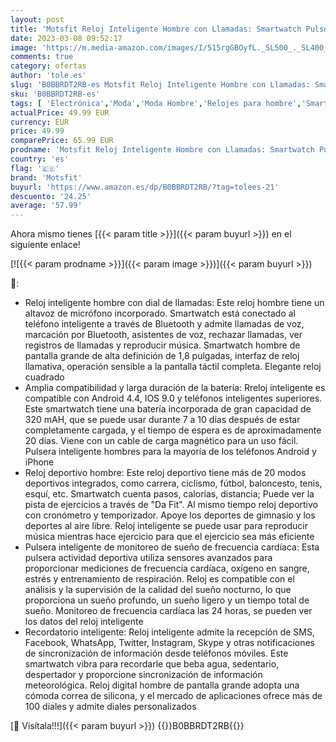 ```yaml
---
layout: post
title: 'Motsfit Reloj Inteligente Hombre con Llamadas: Smartwatch Pulsometro Podometro Presion Arterial Pulsera Actividad Deportivo Impermeable Reloj Hombre con Bluetooth Marcacion para iPhone Android'
date: 2023-03-08 09:52:17
image: 'https://m.media-amazon.com/images/I/515rgGBOyfL._SL500_._SL400_.jpg'
comments: true
category: ofertas
author: 'tole.es'
slug: 'B0BBRDT2RB-es Motsfit Reloj Inteligente Hombre con Llamadas: Smartwatch...'
sku: 'B0BBRDT2RB-es'
tags: [ 'Electrónica','Moda','Moda Hombre','Relojes para hombre','Smartwatches','Smartwatches Fashion para Hombre','Tecnología para vestir','iphone','motsfit','🇪🇸', ]
actualPrice: 49.99 EUR
currency: EUR
price: 49.99
comparePrice: 65.99 EUR
prodname: 'Motsfit Reloj Inteligente Hombre con Llamadas: Smartwatch Pulsometro Podometro Presion Arterial Pulsera Actividad Deportivo Impermeable Reloj Hombre con Bluetooth Marcacion para iPhone Android'
country: 'es'
flag: '🇪🇸'
brand: 'Motsfit'
buyurl: 'https://www.amazon.es/dp/B0BBRDT2RB/?tag=tolees-21'
descuento: '24.25'
average: '57.99'
---
```


Ahora mismo tienes [{{< param title >}}]({{< param buyurl >}}) en el siguiente enlace!

[![{{< param prodname >}}]({{< param image >}})]({{< param buyurl >}})

🔎:

- Reloj inteligente hombre con dial de llamadas: Este reloj hombre tiene un altavoz de micrófono incorporado. Smartwatch está conectado al teléfono inteligente a través de Bluetooth y admite llamadas de voz, marcación por Bluetooth, asistentes de voz, rechazar llamadas, ver registros de llamadas y reproducir música. Smartwatch hombre de pantalla grande de alta definición de 1,8 pulgadas, interfaz de reloj llamativa, operación sensible a la pantalla táctil completa. Elegante reloj cuadrado
- Amplia compatibilidad y larga duración de la batería: Rreloj inteligente es compatible con Android 4.4, IOS 9.0 y teléfonos inteligentes superiores. Este smartwatch tiene una batería incorporada de gran capacidad de 320 mAH, que se puede usar durante 7 a 10 días después de estar completamente cargada, y el tiempo de espera es de aproximadamente 20 días. Viene con un cable de carga magnético para un uso fácil. Pulsera inteligente hombres para la mayoría de los teléfonos Android y iPhone
- Reloj deportivo hombre: Este reloj deportivo tiene más de 20 modos deportivos integrados, como carrera, ciclismo, fútbol, baloncesto, tenis, esquí, etc. Smartwatch cuenta pasos, calorías, distancia; Puede ver la pista de ejercicios a través de "Da Fit". Al mismo tiempo reloj deportivo con cronómetro y temporizador. Apoye los deportes de gimnasio y los deportes al aire libre. Reloj inteligente se puede usar para reproducir música mientras hace ejercicio para que el ejercicio sea más eficiente
- Pulsera inteligente de monitoreo de sueño de frecuencia cardíaca: Esta pulsera actividad deportiva utiliza sensores avanzados para proporcionar mediciones de frecuencia cardíaca, oxígeno en sangre, estrés y entrenamiento de respiración. Reloj es compatible con el análisis y la supervisión de la calidad del sueño nocturno, lo que proporciona un sueño profundo, un sueño ligero y un tiempo total de sueño. Monitoreo de frecuencia cardíaca las 24 horas, se pueden ver los datos del reloj inteligente
- Recordatorio inteligente: Reloj inteligente admite la recepción de SMS, Facebook, WhatsApp, Twitter, Instagram, Skype y otras notificaciones de sincronización de información desde teléfonos móviles. Este smartwatch vibra para recordarle que beba agua, sedentario, despertador y proporcione sincronización de información meteorológica. Reloj digital hombre de pantalla grande adopta una cómoda correa de silicona, y el mercado de aplicaciones ofrece más de 100 diales y admite diales personalizados

[🛒 Visítala!!!]({{< param buyurl >}})
{{<world>}}B0BBRDT2RB{{</world>}}
